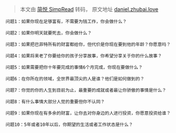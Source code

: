 > 本文由 [简悦 SimpRead](http://ksria.com/simpread/) 转码， 原文地址 [daniel.zhubai.love](https://daniel.zhubai.love/posts/2283310018902515712/)

```
问题1：如果你现在足够富有，不需要为钱工作，你会做什么？
```

```
问题2：如果你明天就要死去，你会做什么？
```

```
问题3：如果把巴菲特所有的财富都给你，但代价是你现在要到他的年龄？你愿意吗？
```

```
问题4：如果将来老了你要给你的孩子分享故事，你希望分享关于你的什么故事？
```

```
问题5：如果需要把你十年要完成的事情6个月完成，你现在要做什么？
```

```
问题6：在你所在的领域，全世界最顶尖的人是谁？他们是如何做到的？
```

```
问题7：你觉的你的人生到目前为止，最重要的成就或者最让你骄傲的事情是什么？
```

```
问题8：有什么事情大部分人觉的重要但你不认同？
```

```
问题9：如果你现在有多余的财富，让你去对你身边的人进行投资，你愿意投资给谁？
```

```
问题10：5年或者10年以后，你期望的生活或者工作状态是什么？
```